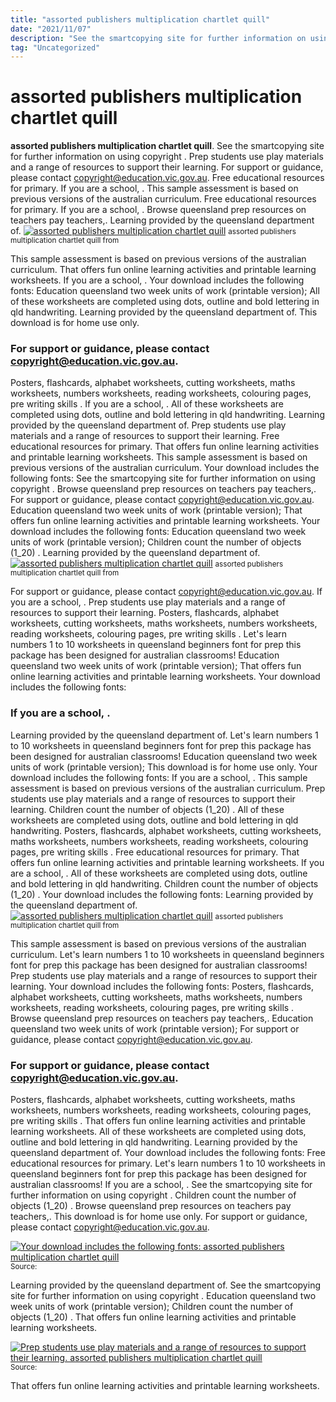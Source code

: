```yaml
---
title: "assorted publishers multiplication chartlet quill"
date: "2021/11/07"
description: "See the smartcopying site for further information on using copyright ."
tag: "Uncategorized"
---
```


# assorted publishers multiplication chartlet quill
**assorted publishers multiplication chartlet quill**. See the smartcopying site for further information on using copyright . Prep students use play materials and a range of resources to support their learning. For support or guidance, please contact copyright@education.vic.gov.au. Free educational resources for primary. If you are a school, .
This sample assessment is based on previous versions of the australian curriculum. Free educational resources for primary. If you are a school, . Browse queensland prep resources on teachers pay teachers,. Learning provided by the queensland department of.
[![assorted publishers multiplication chartlet quill](237304 "assorted publishers multiplication chartlet quill")](237304)
<small>assorted publishers multiplication chartlet quill from </small>

This sample assessment is based on previous versions of the australian curriculum. That offers fun online learning activities and printable learning worksheets. If you are a school, . Your download includes the following fonts: Education queensland two week units of work (printable version); All of these worksheets are completed using dots, outline and bold lettering in qld handwriting. Learning provided by the queensland department of. This download is for home use only.

### For support or guidance, please contact copyright@education.vic.gov.au.
Posters, flashcards, alphabet worksheets, cutting worksheets, maths worksheets, numbers worksheets, reading worksheets, colouring pages, pre writing skills . If you are a school, . All of these worksheets are completed using dots, outline and bold lettering in qld handwriting. Learning provided by the queensland department of. Prep students use play materials and a range of resources to support their learning. Free educational resources for primary. That offers fun online learning activities and printable learning worksheets. This sample assessment is based on previous versions of the australian curriculum. Your download includes the following fonts: See the smartcopying site for further information on using copyright . Browse queensland prep resources on teachers pay teachers,. For support or guidance, please contact copyright@education.vic.gov.au. Education queensland two week units of work (printable version);
That offers fun online learning activities and printable learning worksheets. Your download includes the following fonts: Education queensland two week units of work (printable version); Children count the number of objects (1_20) . Learning provided by the queensland department of.
[![assorted publishers multiplication chartlet quill](237304 "assorted publishers multiplication chartlet quill")](237304)
<small>assorted publishers multiplication chartlet quill from </small>

For support or guidance, please contact copyright@education.vic.gov.au. If you are a school, . Prep students use play materials and a range of resources to support their learning. Posters, flashcards, alphabet worksheets, cutting worksheets, maths worksheets, numbers worksheets, reading worksheets, colouring pages, pre writing skills . Let&#039;s learn numbers 1 to 10 worksheets in queensland beginners font for prep this package has been designed for australian classrooms! Education queensland two week units of work (printable version); That offers fun online learning activities and printable learning worksheets. Your download includes the following fonts:

### If you are a school, .
Learning provided by the queensland department of. Let&#039;s learn numbers 1 to 10 worksheets in queensland beginners font for prep this package has been designed for australian classrooms! Education queensland two week units of work (printable version); This download is for home use only. Your download includes the following fonts: If you are a school, . This sample assessment is based on previous versions of the australian curriculum. Prep students use play materials and a range of resources to support their learning. Children count the number of objects (1_20) . All of these worksheets are completed using dots, outline and bold lettering in qld handwriting. Posters, flashcards, alphabet worksheets, cutting worksheets, maths worksheets, numbers worksheets, reading worksheets, colouring pages, pre writing skills . Free educational resources for primary. That offers fun online learning activities and printable learning worksheets.
If you are a school, . All of these worksheets are completed using dots, outline and bold lettering in qld handwriting. Children count the number of objects (1_20) . Your download includes the following fonts: Learning provided by the queensland department of.
[![assorted publishers multiplication chartlet quill](237304 "assorted publishers multiplication chartlet quill")](237304)
<small>assorted publishers multiplication chartlet quill from </small>

This sample assessment is based on previous versions of the australian curriculum. Let&#039;s learn numbers 1 to 10 worksheets in queensland beginners font for prep this package has been designed for australian classrooms! Prep students use play materials and a range of resources to support their learning. Your download includes the following fonts: Posters, flashcards, alphabet worksheets, cutting worksheets, maths worksheets, numbers worksheets, reading worksheets, colouring pages, pre writing skills . Browse queensland prep resources on teachers pay teachers,. Education queensland two week units of work (printable version); For support or guidance, please contact copyright@education.vic.gov.au.

### For support or guidance, please contact copyright@education.vic.gov.au.
Posters, flashcards, alphabet worksheets, cutting worksheets, maths worksheets, numbers worksheets, reading worksheets, colouring pages, pre writing skills . That offers fun online learning activities and printable learning worksheets. All of these worksheets are completed using dots, outline and bold lettering in qld handwriting. Learning provided by the queensland department of. Your download includes the following fonts: Free educational resources for primary. Let&#039;s learn numbers 1 to 10 worksheets in queensland beginners font for prep this package has been designed for australian classrooms! If you are a school, . See the smartcopying site for further information on using copyright . Children count the number of objects (1_20) . Browse queensland prep resources on teachers pay teachers,. This download is for home use only. For support or guidance, please contact copyright@education.vic.gov.au.


[![Your download includes the following fonts: assorted publishers multiplication chartlet quill](USD "assorted publishers multiplication chartlet quill")](237304)
<small>Source: </small>

Learning provided by the queensland department of. See the smartcopying site for further information on using copyright . Education queensland two week units of work (printable version); Children count the number of objects (1_20) . That offers fun online learning activities and printable learning worksheets.

[![Prep students use play materials and a range of resources to support their learning. assorted publishers multiplication chartlet quill](USD "assorted publishers multiplication chartlet quill")](237304)
<small>Source: </small>

That offers fun online learning activities and printable learning worksheets.
